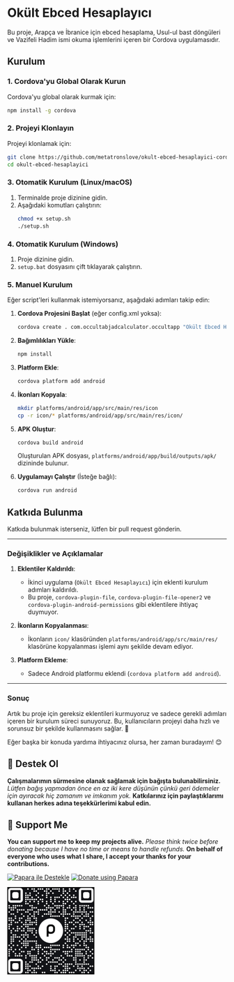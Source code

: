 # Okült Ebced Hesaplayıcı

Bu proje, Arapça ve İbranice için ebced hesaplama, Usul-ul bast döngüleri ve Vazifeli Hadim ismi okuma işlemlerini içeren bir Cordova uygulamasıdır.

## Kurulum

### 1. Cordova'yu Global Olarak Kurun
Cordova'yu global olarak kurmak için:
```bash
npm install -g cordova
```

### 2. Projeyi Klonlayın
Projeyi klonlamak için:
```bash
git clone https://github.com/metatronslove/okult-ebced-hesaplayici-cordova-android-app.git
cd okult-ebced-hesaplayici
```

### 3. Otomatik Kurulum (Linux/macOS)
1. Terminalde proje dizinine gidin.
2. Aşağıdaki komutları çalıştırın:
   ```bash
   chmod +x setup.sh
   ./setup.sh
   ```

### 4. Otomatik Kurulum (Windows)
1. Proje dizinine gidin.
2. `setup.bat` dosyasını çift tıklayarak çalıştırın.

### 5. Manuel Kurulum
Eğer script'leri kullanmak istemiyorsanız, aşağıdaki adımları takip edin:

1. **Cordova Projesini Başlat** (eğer config.xml yoksa):
   ```bash
   cordova create . com.occultabjadcalculator.occultapp "Okült Ebced Hesaplayıcı"
   ```

2. **Bağımlılıkları Yükle**:
   ```bash
   npm install
   ```

3. **Platform Ekle**:
   ```bash
   cordova platform add android
   ```

4. **İkonları Kopyala**:
   ```bash
   mkdir platforms/android/app/src/main/res/icon
   cp -r icon/* platforms/android/app/src/main/res/icon/
   ```

5. **APK Oluştur**:
   ```bash
   cordova build android
   ```

   Oluşturulan APK dosyası, `platforms/android/app/build/outputs/apk/` dizininde bulunur.

6. **Uygulamayı Çalıştır** (İsteğe bağlı):
   ```bash
   cordova run android
   ```

## Katkıda Bulunma
Katkıda bulunmak isterseniz, lütfen bir pull request gönderin.

---

### **Değişiklikler ve Açıklamalar**

1. **Eklentiler Kaldırıldı**:
   - İkinci uygulama (`Okült Ebced Hesaplayıcı`) için eklenti kurulum adımları kaldırıldı.
   - Bu proje, `cordova-plugin-file`, `cordova-plugin-file-opener2` ve `cordova-plugin-android-permissions` gibi eklentilere ihtiyaç duymuyor.

2. **İkonların Kopyalanması**:
   - İkonların `icon/` klasöründen `platforms/android/app/src/main/res/` klasörüne kopyalanması işlemi aynı şekilde devam ediyor.

3. **Platform Ekleme**:
   - Sadece Android platformu eklendi (`cordova platform add android`).

---

### **Sonuç**
Artık bu proje için gereksiz eklentileri kurmuyoruz ve sadece gerekli adımları içeren bir kurulum süreci sunuyoruz. Bu, kullanıcıların projeyi daha hızlı ve sorunsuz bir şekilde kullanmasını sağlar. 🚀

Eğer başka bir konuda yardıma ihtiyacınız olursa, her zaman buradayım! 😊

## 🎁 Destek Ol
**Çalışmalarımın sürmesine olanak sağlamak için bağışta bulunabilirsiniz.**
*Lütfen bağış yapmadan önce en az iki kere düşünün çünkü geri ödemeler için ayıracak hiç zamanım ve imkanım yok.*
**Katkılarınız için paylaştıklarımı kullanan herkes adına teşekkürlerimi kabul edin.**

## 🎁 Support Me
**You can support me to keep my projects alive.**
*Please think twice before donating because I have no time or means to handle refunds.*
**On behalf of everyone who uses what I share, I accept your thanks for your contributions.**

[![Papara ile Destekle](https://img.shields.io/badge/Bağış%20Yap-%E2%9D%A4-blue)](https://ppr.ist/1T9dx8tUT)
[![Donate using Papara](https://img.shields.io/badge/Donate-%E2%9D%A4-blue)](https://ppr.ist/1T9dx8tUT)

[![Papara ile Desteklen](1513592797QR.png)](https://ppr.ist/1T99dYF5X)